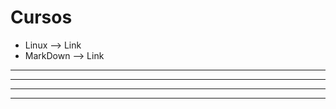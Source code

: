 # Cursos

* Linux --> <a href="./Linux/Linux.html" style="text-decoration:none">Link</a> 
* MarkDown --> <a href="./Cursos/MarkDown/MarkDown.html" style="text-decoration:none">Link</a>    


---
---
  
    
<html lang="en">
<head>
  
</head>
<body>

<script src="https://utteranc.es/client.js"
    repo="F1r0x/gestion-comentarios"
    issue-term="pathname"
    theme="github-light"
    crossorigin="anonymous"
    async>
</script>
          
    
  </body>
</html>
  
  
---
---

